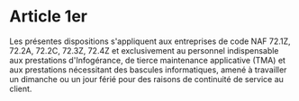 # Article 1er

 Les présentes dispositions s'appliquent aux entreprises de code NAF 72.1Z, 72.2A, 72.2C, 72.3Z, 72.4Z et exclusivement au personnel indispensable aux prestations d'Infogérance, de tierce maintenance applicative (TMA) et aux prestations nécessitant des bascules informatiques, amené à travailler un dimanche ou un jour férié pour des raisons de continuité de service au client.

